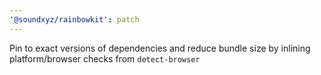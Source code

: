 ```yaml
---
'@soundxyz/rainbowkit': patch
---
```


Pin to exact versions of dependencies and reduce bundle size by inlining platform/browser checks from `detect-browser`
